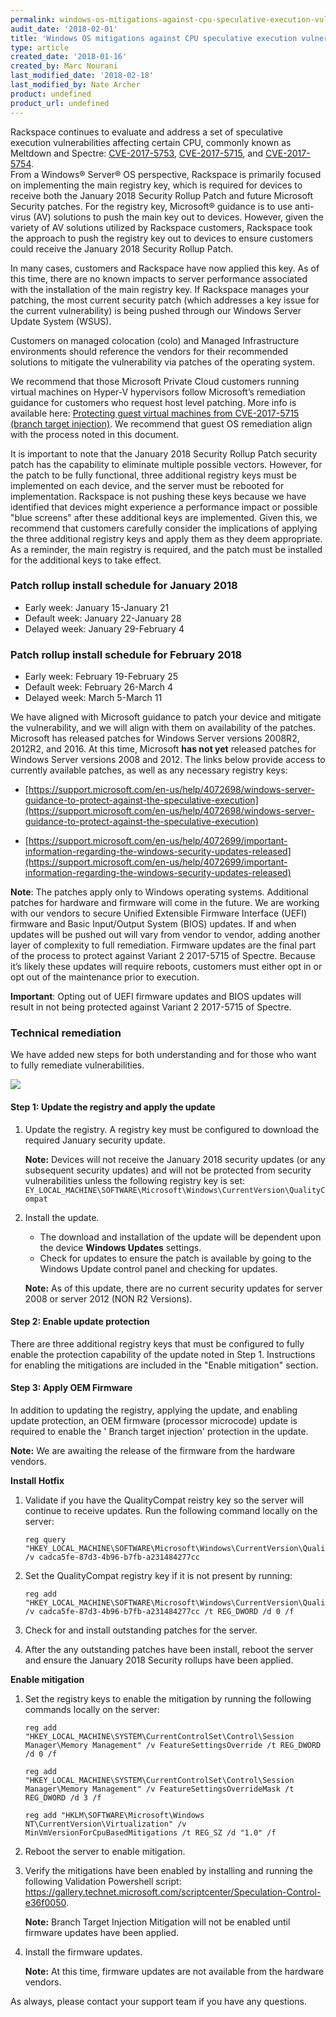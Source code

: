 ```yaml
---
permalink: windows-os-mitigations-against-cpu-speculative-execution-vulnerabilities/
audit_date: '2018-02-01'
title: 'Windows OS mitigations against CPU speculative execution vulnerabilities'
type: article
created_date: '2018-01-16'
created_by: Marc Nourani
last_modified_date: '2018-02-18'
last_modified_by: Nate Archer
product: undefined
product_url: undefined
---
```


Rackspace continues to evaluate and address a set of speculative execution vulnerabilities affecting certain CPU, commonly known as Meltdown and Spectre: [CVE-2017-5753](http://cve.mitre.org/cgi-bin/cvename.cgi?name=CVE-2017-5753), [CVE-2017-5715](http://cve.mitre.org/cgi-bin/cvename.cgi?name=CVE-2017-5715), and [CVE-2017-5754](http://cve.mitre.org/cgi-bin/cvename.cgi?name=CVE-2017-5754).   
From a Windows® Server® OS perspective, Rackspace is primarily focused on implementing the main registry key, which is required for devices to receive both the January 2018 Security Rollup Patch and future Microsoft Security patches. For the registry key, Microsoft® guidance is to use anti-virus (AV) solutions to push the main key out to devices. However, given the variety of AV solutions utilized by Rackspace customers, Rackspace took the approach to push the registry key out to devices to ensure customers could receive the January 2018 Security Rollup Patch.  

In many cases, customers and Rackspace have now applied this key. As of this time, there are no known impacts to server performance associated with the installation of the main registry key. If Rackspace manages your patching, the most current security patch (which addresses a key issue for the current vulnerability) is being pushed through our Windows Server Update System (WSUS).   

Customers on managed colocation (colo) and Managed Infrastructure environments should reference the vendors for their recommended solutions to mitigate the vulnerability via patches of the operating system.  

We recommend that those Microsoft Private Cloud customers running virtual machines on Hyper-V hypervisors follow Microsoft’s remediation guidance for customers who request host level patching.  More info is available here: [Protecting guest virtual machines from CVE-2017-5715 (branch target injection)](https://docs.microsoft.com/en-us/virtualization/hyper-v-on-windows/CVE-2017-5715-and-hyper-v-vms). We recommend that guest OS remediation align with the process noted in this document.

It is important to note that the January 2018 Security Rollup Patch security patch has the capability to eliminate multiple possible vectors. However, for the patch to be fully functional, three additional registry keys must be implemented on each device, and the server must be rebooted for implementation. Rackspace is not pushing these keys because we have identified that devices might experience a performance impact or possible "blue screens" after these additional keys are implemented. Given this, we recommend that customers carefully consider the implications of applying the three additional registry keys and apply them as they deem appropriate. As a reminder, the main registry is required, and the patch must be installed for the additional keys to take effect.  

### Patch rollup install schedule for January 2018

- Early week: January 15-January 21  
- Default week: January 22-January 28  
- Delayed week: January 29-February 4  

### Patch rollup install schedule for February 2018

- Early week: February 19-February 25
- Default week: February 26-March 4
- Delayed week: March 5-March 11


We have aligned with Microsoft guidance to patch your device and mitigate the vulnerability, and we will align with them on availability of the patches. Microsoft has released patches for Windows Server versions 2008R2, 2012R2, and 2016. At this time, Microsoft **has not yet** released patches for Windows Server versions 2008 and 2012. The links below provide access to currently available patches, as well as any necessary registry keys:  

- [https://support.microsoft.com/en-us/help/4072698/windows-server-guidance-to-protect-against-the-speculative-execution](https://support.microsoft.com/en-us/help/4072698/windows-server-guidance-to-protect-against-the-speculative-execution)

- [https://support.microsoft.com/en-us/help/4072699/important-information-regarding-the-windows-security-updates-released](https://support.microsoft.com/en-us/help/4072699/important-information-regarding-the-windows-security-updates-released)

**Note**: The patches apply only to Windows operating systems. Additional patches for hardware and firmware will come in the future. We are working with our vendors to secure Unified Extensible Firmware Interface (UEFI) firmware and Basic Input/Output System (BIOS) updates. If and when updates will be pushed out will vary from vendor to vendor, adding another layer of complexity to full remediation. Firmware updates are the final part of the process to protect against Variant 2 2017-5715 of Spectre. Because it’s likely these updates will require reboots, customers must either opt in or opt out of the maintenance prior to execution.  

**Important**: Opting out of UEFI firmware updates and BIOS updates will result in not being protected against Variant 2 2017-5715 of Spectre.   

### Technical remediation

We have added new steps for both understanding and for those who want to fully remediate vulnerabilities.

<img src="{% asset_path general/windows-os-mitigations-against-cpu-speculative-execution-vulnerabilities/windows-os-remediation.png %}" />


#### Step 1: Update the registry and apply the update

1. Update the registry. A registry key must be configured to download the required January security update.

   **Note:** Devices will not receive the January 2018 security updates (or any subsequent security updates) and will not be protected from security vulnerabilities unless the following registry key is set:  `EY_LOCAL_MACHINE\SOFTWARE\Microsoft\Windows\CurrentVersion\QualityCompat`

2. Install the update.

   - The download and installation of the update will be dependent upon the device **Windows Updates** settings.
   - Check for updates to ensure the patch is available by going to the Windows Update control panel and checking for updates.

   **Note:** As of this update, there are no current security updates for server 2008 or server 2012 (NON R2 Versions).


#### Step 2: Enable update protection

There are three additional registry keys that must be configured to fully enable the protection capability of the update noted in Step 1. Instructions for enabling the mitigations are included in the "Enable mitigation" section.


#### Step 3: Apply OEM Firmware

In addition to updating the registry, applying the update, and enabling update protection, an OEM firmware (processor microcode) update is required to enable the ' Branch target injection' protection in the update.  

**Note:** We are awaiting the release of the firmware from the hardware vendors.


**Install Hotfix**

1. Validate if you have the QualityCompat reistry key so the server will continue to receive updates. Run the following command locally on the server:

       reg query "HKEY_LOCAL_MACHINE\SOFTWARE\Microsoft\Windows\CurrentVersion\QualityCompat" /v cadca5fe-87d3-4b96-b7fb-a231484277cc

2. Set the QualityCompat registry key if it is not present by running:

       reg add "HKEY_LOCAL_MACHINE\SOFTWARE\Microsoft\Windows\CurrentVersion\QualityCompat" /v cadca5fe-87d3-4b96-b7fb-a231484277cc /t REG_DWORD /d 0 /f

3. Check for and install outstanding patches for the server.

4. After the any outstanding patches have been install, reboot the server and ensure the January 2018 Security rollups have been applied.


**Enable mitigation**

1. Set the registry keys to enable the mitigation by running the following commands locally on the server:

       reg add "HKEY_LOCAL_MACHINE\SYSTEM\CurrentControlSet\Control\Session Manager\Memory Management" /v FeatureSettingsOverride /t REG_DWORD /d 0 /f

       reg add "HKEY_LOCAL_MACHINE\SYSTEM\CurrentControlSet\Control\Session Manager\Memory Management" /v FeatureSettingsOverrideMask /t REG_DWORD /d 3 /f

       reg add "HKLM\SOFTWARE\Microsoft\Windows NT\CurrentVersion\Virtualization" /v MinVmVersionForCpuBasedMitigations /t REG_SZ /d "1.0" /f

2. Reboot the server to enable mitigation.

3. Verify the mitigations have been enabled by installing and running the following Validation Powershell script: https://gallery.technet.microsoft.com/scriptcenter/Speculation-Control-e36f0050.

    **Note:** Branch Target Injection Mitigation will not be enabled until firmware updates have been applied.

4. Install the firmware updates.

    **Note:** At this time, firmware updates are not available from the hardware vendors.


As always, please contact your support team if you have any questions. 
